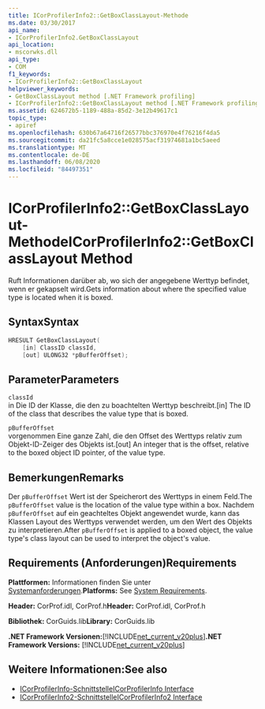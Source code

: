 ```yaml
---
title: ICorProfilerInfo2::GetBoxClassLayout-Methode
ms.date: 03/30/2017
api_name:
- ICorProfilerInfo2.GetBoxClassLayout
api_location:
- mscorwks.dll
api_type:
- COM
f1_keywords:
- ICorProfilerInfo2::GetBoxClassLayout
helpviewer_keywords:
- GetBoxClassLayout method [.NET Framework profiling]
- ICorProfilerInfo2::GetBoxClassLayout method [.NET Framework profiling]
ms.assetid: 624672b5-1189-488a-85d2-3e12b49617c1
topic_type:
- apiref
ms.openlocfilehash: 630b67a64716f26577bbc376970e4f76216f4da5
ms.sourcegitcommit: da21fc5a8cce1e028575acf31974681a1bc5aeed
ms.translationtype: MT
ms.contentlocale: de-DE
ms.lasthandoff: 06/08/2020
ms.locfileid: "84497351"
---
```

# <a name="icorprofilerinfo2getboxclasslayout-method"></a><span data-ttu-id="e05e9-102">ICorProfilerInfo2::GetBoxClassLayout-Methode</span><span class="sxs-lookup"><span data-stu-id="e05e9-102">ICorProfilerInfo2::GetBoxClassLayout Method</span></span>
<span data-ttu-id="e05e9-103">Ruft Informationen darüber ab, wo sich der angegebene Werttyp befindet, wenn er gekapselt wird.</span><span class="sxs-lookup"><span data-stu-id="e05e9-103">Gets information about where the specified value type is located when it is boxed.</span></span>  
  
## <a name="syntax"></a><span data-ttu-id="e05e9-104">Syntax</span><span class="sxs-lookup"><span data-stu-id="e05e9-104">Syntax</span></span>  
  
```cpp  
HRESULT GetBoxClassLayout(  
    [in] ClassID classId,  
    [out] ULONG32 *pBufferOffset);  
```  
  
## <a name="parameters"></a><span data-ttu-id="e05e9-105">Parameter</span><span class="sxs-lookup"><span data-stu-id="e05e9-105">Parameters</span></span>  
 `classId`  
 <span data-ttu-id="e05e9-106">in Die ID der Klasse, die den zu boachtelten Werttyp beschreibt.</span><span class="sxs-lookup"><span data-stu-id="e05e9-106">[in] The ID of the class that describes the value type that is boxed.</span></span>  
  
 `pBufferOffset`  
 <span data-ttu-id="e05e9-107">vorgenommen Eine ganze Zahl, die den Offset des Werttyps relativ zum Objekt-ID-Zeiger des Objekts ist.</span><span class="sxs-lookup"><span data-stu-id="e05e9-107">[out] An integer that is the offset, relative to the boxed object ID pointer, of the value type.</span></span>  
  
## <a name="remarks"></a><span data-ttu-id="e05e9-108">Bemerkungen</span><span class="sxs-lookup"><span data-stu-id="e05e9-108">Remarks</span></span>  
 <span data-ttu-id="e05e9-109">Der `pBufferOffset` Wert ist der Speicherort des Werttyps in einem Feld.</span><span class="sxs-lookup"><span data-stu-id="e05e9-109">The `pBufferOffset` value is the location of the value type within a box.</span></span> <span data-ttu-id="e05e9-110">Nachdem `pBufferOffset` auf ein geachteltes Objekt angewendet wurde, kann das Klassen Layout des Werttyps verwendet werden, um den Wert des Objekts zu interpretieren.</span><span class="sxs-lookup"><span data-stu-id="e05e9-110">After `pBufferOffset` is applied to a boxed object, the value type's class layout can be used to interpret the object's value.</span></span>  
  
## <a name="requirements"></a><span data-ttu-id="e05e9-111">Requirements (Anforderungen)</span><span class="sxs-lookup"><span data-stu-id="e05e9-111">Requirements</span></span>  
 <span data-ttu-id="e05e9-112">**Plattformen:** Informationen finden Sie unter [Systemanforderungen](../../get-started/system-requirements.md).</span><span class="sxs-lookup"><span data-stu-id="e05e9-112">**Platforms:** See [System Requirements](../../get-started/system-requirements.md).</span></span>  
  
 <span data-ttu-id="e05e9-113">**Header:** CorProf.idl, CorProf.h</span><span class="sxs-lookup"><span data-stu-id="e05e9-113">**Header:** CorProf.idl, CorProf.h</span></span>  
  
 <span data-ttu-id="e05e9-114">**Bibliothek:** CorGuids.lib</span><span class="sxs-lookup"><span data-stu-id="e05e9-114">**Library:** CorGuids.lib</span></span>  
  
 <span data-ttu-id="e05e9-115">**.NET Framework Versionen:**[!INCLUDE[net_current_v20plus](../../../../includes/net-current-v20plus-md.md)]</span><span class="sxs-lookup"><span data-stu-id="e05e9-115">**.NET Framework Versions:** [!INCLUDE[net_current_v20plus](../../../../includes/net-current-v20plus-md.md)]</span></span>  
  
## <a name="see-also"></a><span data-ttu-id="e05e9-116">Weitere Informationen:</span><span class="sxs-lookup"><span data-stu-id="e05e9-116">See also</span></span>

- [<span data-ttu-id="e05e9-117">ICorProfilerInfo-Schnittstelle</span><span class="sxs-lookup"><span data-stu-id="e05e9-117">ICorProfilerInfo Interface</span></span>](icorprofilerinfo-interface.md)
- [<span data-ttu-id="e05e9-118">ICorProfilerInfo2-Schnittstelle</span><span class="sxs-lookup"><span data-stu-id="e05e9-118">ICorProfilerInfo2 Interface</span></span>](icorprofilerinfo2-interface.md)
